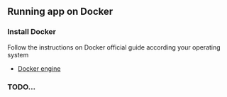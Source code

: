 ## Running app on Docker

### Install Docker

Follow the instructions on Docker official guide according your operating system

- [Docker engine](https://docs.docker.com/engine/install/)

### TODO...